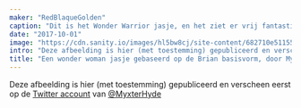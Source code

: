 ```yaml
---
maker: "RedBlaqueGolden"
caption: "Dit is het Wonder Warrior jasje, en het ziet er vrij fantastisch uit"
date: "2017-10-01"
image: "https://cdn.sanity.io/images/hl5bw8cj/site-content/682710e51155b4fa6ee19d98322aa6d9c7f9fc40-2320x1656.jpg"
intro: "Deze afbeelding is hier (met toestemming) gepubliceerd en verscheen eerst op de Twitter account van @MyxterHyde"
title: "Een wonder woman jasje gebaseerd op de Brian basisvorm, door Myxter Hyde"
---
```



Deze afbeelding is hier (met toestemming) gepubliceerd en verscheen eerst op de [Twitter account](https://twitter.com/MyxterHyde/status/914274197345570816) van [@MyxterHyde](https://twitter.com/MyxterHyde)

